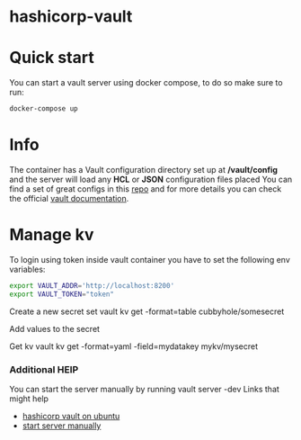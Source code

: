 # hashicorp-vault
# Quick start
You can start a vault server using docker compose, to do so make sure to run:
```sh
docker-compose up
```


# Info
The container has a Vault configuration directory set up at **/vault/config** and the server will load any **HCL** or **JSON** configuration files placed
You can find a set of great configs in this [repo](https://github.com/hashicorp/vault/tree/main/command/server/test-fixtures) and for more details you can check the official [vault documentation](https://www.vaultproject.io/docs/config/index.html).
# Manage kv
To login using token inside vault container you have to set the following env variables:
```sh
export VAULT_ADDR='http://localhost:8200'
export VAULT_TOKEN="token"
```

Create a new secret set
vault kv get -format=table cubbyhole/somesecret 

Add values to the secret

Get kv 
vault kv get -format=yaml -field=mydatakey mykv/mysecret

### Additional HElP
You can start the server manually by running vault server -dev
Links that might help
* [hashicorp vault on ubuntu](https://www.digitalocean.com/community/tutorials/how-to-securely-manage-secrets-with-hashicorp-vault-on-ubuntu-20-04)
* [start server manually](https://learn.hashicorp.com/tutorials/vault/getting-started-dev-server)